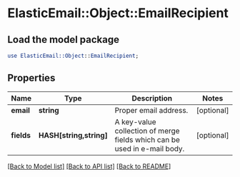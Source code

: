 # ElasticEmail::Object::EmailRecipient

## Load the model package
```perl
use ElasticEmail::Object::EmailRecipient;
```

## Properties
Name | Type | Description | Notes
------------ | ------------- | ------------- | -------------
**email** | **string** | Proper email address. | [optional] 
**fields** | **HASH[string,string]** | A key-value collection of merge fields which can be used in e-mail body. | [optional] 

[[Back to Model list]](../README.md#documentation-for-models) [[Back to API list]](../README.md#documentation-for-api-endpoints) [[Back to README]](../README.md)


